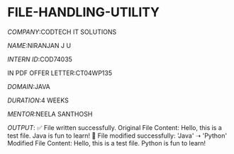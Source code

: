 # FILE-HANDLING-UTILITY

*COMPANY*:CODTECH IT SOLUTIONS

*NAME*:NIRANJAN J U

*INTERN ID*:COD74035

IN PDF OFFER LETTER:CT04WP135

*DOMAIN*:JAVA

*DURATION*:4 WEEKS

*MENTOR*:NEELA SANTHOSH

*OUTPUT*:
✅ File written successfully.
Original File Content:
Hello, this is a test file.
Java is fun to learn!
🔁 File modified successfully: 'Java' ➝ 'Python'
Modified File Content:
Hello, this is a test file.
Python is fun to learn!
